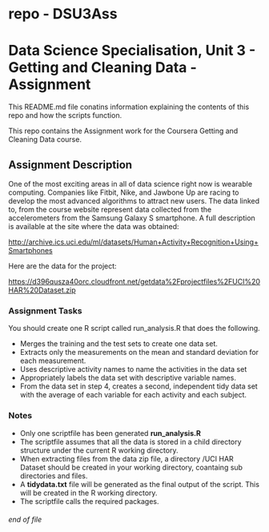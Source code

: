 repo - DSU3Ass
==============

# Data Science Specialisation, Unit 3 - Getting and Cleaning Data - Assignment

This README.md file conatins information explaining the contents of this repo and how the scripts function.

This repo contains the Assignment work for the Coursera Getting and Cleaning Data course.

## Assignment Description
One of the most exciting areas in all of data science right now is wearable computing. Companies like Fitbit, Nike, and Jawbone Up are racing to develop the most advanced algorithms to attract new users. The data linked to, from the course website represent data collected from the accelerometers from the Samsung Galaxy S smartphone. A full description is available at the site where the data was obtained:

http://archive.ics.uci.edu/ml/datasets/Human+Activity+Recognition+Using+Smartphones

Here are the data for the project:

https://d396qusza40orc.cloudfront.net/getdata%2Fprojectfiles%2FUCI%20HAR%20Dataset.zip

### Assignment Tasks
You should create one R script called run_analysis.R that does the following.
- Merges the training and the test sets to create one data set.
- Extracts only the measurements on the mean and standard deviation for each measurement.
- Uses descriptive activity names to name the activities in the data set
- Appropriately labels the data set with descriptive variable names.
- From the data set in step 4, creates a second, independent tidy data set with the average of each variable for each activity and each subject.

### Notes
- Only one scriptfile has been generated **run_analysis.R**
- The scriptfile assumes that all the data is stored in a child directory structure under the current R working directory.
- When extracting files from the data zip file, a directory /UCI HAR Dataset should be created in your working directory, coantaing sub directories and files.
- A **tidydata.txt** file will be generated as the final output of the script.  This will be created in the R working directory.
- The scriptfile calls the required packages.

###### end of file


